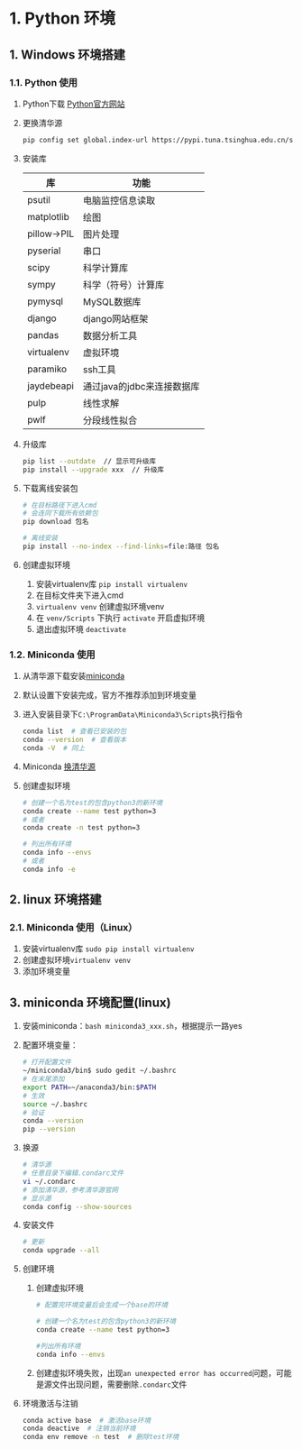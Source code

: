 # 1. Python 环境

## 1. Windows 环境搭建

### 1.1. Python 使用

1. Python下载
   [Python官方网站](https://www.python.org/)
2. 更换清华源

    ```bash
    pip config set global.index-url https://pypi.tuna.tsinghua.edu.cn/simple
    ```

3. 安装库

    | 库          | 功能                       |
    | ----------- | -------------------------- |
    | psutil      | 电脑监控信息读取           |
    | matplotlib  | 绘图                       |
    | pillow->PIL | 图片处理                   |
    | pyserial    | 串口                       |
    | scipy       | 科学计算库                 |
    | sympy       | 科学（符号）计算库         |
    | pymysql     | MySQL数据库                |
    | django      | django网站框架             |
    | pandas      | 数据分析工具               |
    | virtualenv  | 虚拟环境                   |
    | paramiko    | ssh工具                    |
    | jaydebeapi  | 通过java的jdbc来连接数据库 |
    | pulp        | 线性求解                   |
    | pwlf        | 分段线性拟合               |

4. 升级库

    ```bash
    pip list --outdate  // 显示可升级库
    pip install --upgrade xxx  // 升级库
    ```

5. 下载离线安装包

    ```bash
    # 在目标路径下进入cmd
    # 会连同下载所有依赖包
    pip download 包名

    # 离线安装
    pip install --no-index --find-links=file:路径 包名
    ```

6. 创建虚拟环境
   1. 安装virtualenv库 `pip install virtualenv`
   2. 在目标文件夹下进入cmd
   3. `virtualenv venv` 创建虚拟环境venv
   4. 在 `venv/Scripts` 下执行 `activate` 开启虚拟环境
   5. 退出虚拟环境 `deactivate`

### 1.2. Miniconda 使用

1. 从清华源下载安装[miniconda](https://mirrors.tuna.tsinghua.edu.cn/anaconda/miniconda/)
2. 默认设置下安装完成，官方不推荐添加到环境变量
3. 进入安装目录下`C:\ProgramData\Miniconda3\Scripts`执行指令

    ```bash
    conda list  # 查看已安装的包
    conda --version  # 查看版本
    conda -V  # 同上
    ```

4. Miniconda [换清华源](https://mirror.tuna.tsinghua.edu.cn/help/anaconda/)
5. 创建虚拟环境

    ```bash
    # 创建一个名为test的包含python3的新环境
    conda create --name test python=3
    # 或者
    conda create -n test python=3

    # 列出所有环境
    conda info --envs
    # 或者
    conda info -e

    ```

## 2. linux 环境搭建

### 2.1. Miniconda 使用（Linux）

1. 安装virtualenv库 `sudo pip install virtualenv`
2. 创建虚拟环境`virtualenv venv`
3. 添加环境变量

## 3. miniconda 环境配置(linux)

1. 安装miniconda：`bash miniconda3_xxx.sh`，根据提示一路yes
2. 配置环境变量：

     ```bash
     # 打开配置文件
     ~/miniconda3/bin$ sudo gedit ~/.bashrc
     # 在末尾添加
     export PATH=~/anaconda3/bin:$PATH
     # 生效
     source ~/.bashrc
     # 验证
     conda --version
     pip --version
     ```

3. 换源

    ```bash
    # 清华源
    # 任意目录下编辑.condarc文件
    vi ~/.condarc
    # 添加清华源，参考清华源官网
    # 显示源
    conda config --show-sources
    ```

4. 安装文件

     ```bash
     # 更新
     conda upgrade --all
     ```

5. 创建环境
   1. 创建虚拟环境

        ```bash
        # 配置完环境变量后会生成一个base的环境

        # 创建一个名为test的包含python3的新环境
        conda create --name test python=3  

        #列出所有环境
        conda info --envs
        ```

   2. 创建虚拟环境失败，出现`an unexpected error has occurred`问题，可能是源文件出现问题，需要删除`.condarc`文件

6. 环境激活与注销

     ```bash
     conda active base  # 激活base环境
     conda deactive  # 注销当前环境
     conda env remove -n test  # 删除test环境
     ```
